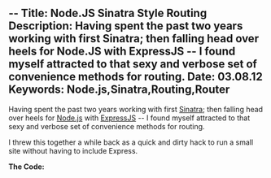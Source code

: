 --
Title: Node.JS Sinatra Style Routing
Description: Having spent the past two years working with first Sinatra; then falling head over heels for Node.JS with ExpressJS -- I found myself attracted to that sexy and verbose set of convenience methods for routing.
Date: 03.08.12
Keywords: Node.js,Sinatra,Routing,Router
--

Having spent the past two years working with first [Sinatra](http://sinatrarb.com/); then falling head over heels for [Node.js](http://nodejs.org) with [ExpressJS](http://expressjs.com) -- I found myself attracted to that sexy and verbose set of convenience methods for routing.

I threw this together a while back as a quick and dirty hack to run a small site without having to include Express.

**The Code:**

<script src="https://gist.github.com/1557002.js?file=node-sinatra.js"></script>
